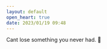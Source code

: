 ```yaml
---
layout: default
open_heart: true
date: 2023/01/19 09:48
---
```


Cant lose something you never had. 🤗
